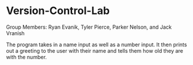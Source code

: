 # Version-Control-Lab
Group Members: Ryan Evanik, Tyler Pierce, Parker Nelson, and Jack Vranish

The program takes in a name input as well as a number input.  It then prints out a greeting to the user with their name and tells them how old they are with the number.
